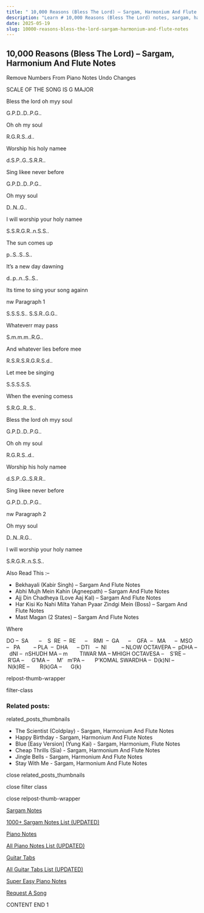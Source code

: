 ```yaml
---
title: " 10,000 Reasons (Bless The Lord) – Sargam, Harmonium And Flute Notes"
description: "Learn # 10,000 Reasons (Bless The Lord) notes, sargam, harmonium notations and flute notes. Easy step-by-step tutorial for beginners."
date: 2025-05-19
slug: 10000-reasons-bless-the-lord-sargam-harmonium-and-flute-notes
---
```


## 10,000 Reasons (Bless The Lord) – Sargam, Harmonium And Flute Notes

Remove Numbers From Piano Notes
Undo Changes

SCALE OF THE SONG IS G MAJOR

Bless the lord oh myy soul

G.P.D..D..P.G..

Oh oh my soul

R.G.R.S..d..

Worship his holy namee

d.S.P..G..S.R.R..

Sing likee never before

G.P.D..D..P.G..

Oh myy soul

D..N..G..

I will worship your holy namee

S.S.R.G.R..n.S.S..

The sun comes up

p..S..S..S..

It’s a new day dawning

d..p..n..S..S..

Its time to sing your song againn

nw Paragraph 1

S.S.S.S.. S.S.R..G.G..

Whateverr may pass

S.m.m.m..R.G..

And whatever lies before mee

R.S.R.S.R.G.R.S.d..

Let mee be singing

S.S.S.S.S.

When the evening comess

S.R.G..R..S..

Bless the lord oh myy soul

G.P.D..D..P.G..

Oh oh my soul

R.G.R.S..d..

Worship his holy namee

d.S.P..G..S.R.R..

Sing likee never before

G.P.D..D..P.G..

nw Paragraph 2

Oh myy soul

D..N..R.G..

I will worship your holy namee

S.R.G.R..n.S.S..

Also Read This :–

- Bekhayali (Kabir Singh) – Sargam And Flute Notes
- Abhi Mujh Mein Kahin (Agneepath) – Sargam And Flute Notes
- Ajj Din Chadheya (Love Aaj Kal) – Sargam And Flute Notes
- Har Kisi Ko Nahi Milta Yahan Pyaar Zindgi Mein (Boss) – Sargam And Flute Notes
- Mast Magan (2 States) – Sargam And Flute Notes

Where

DO –  SA       –    S  RE  –  RE      –    RMI  –  GA      –    GFA  –   MA      –  MSO  –   PA         – PLA  –  DHA      – DTI    –  NI          – NLOW OCTAVEPA –  pDHA –  dNI –  nSHUDH MA – m        TIWAR MA – MHIGH OCTAVESA –    S’RE –     R’GA –     G’MA –     M’   m’PA –       P’KOMAL SWARDHA –  D(k)NI –       N(k)RE –       R(k)GA –      G(k)

relpost-thumb-wrapper

filter-class

### Related posts:

related_posts_thumbnails

- The Scientist (Coldplay) - Sargam, Harmonium And Flute Notes
- Happy Birthday - Sargam, Harmonium And Flute Notes
- Blue [Easy Version] (Yung Kai) - Sargam, Harmonium, Flute Notes
- Cheap Thrills (Sia) - Sargam, Harmonium And Flute Notes
- Jingle Bells - Sargam, Harmonium And Flute Notes
- Stay With Me - Sargam, Harmonium And Flute Notes

close related_posts_thumbnails

close filter class

close relpost-thumb-wrapper

[Sargam Notes](/sargam-notes.html)

[1000+ Sargam Notes List (UPDATED)](/all-songs-list-sargam-notes.html)

[Piano Notes](/piano-notes.html)

[All Piano Notes List (UPDATED)](/all-songs-list-piano-notes.html)

[Guitar Tabs](/guitar-tabs.html)

[All Guitar Tabs List (UPDATED)](/all-songs-list-guitar-tabs.html)

[Super Easy Piano Notes](https://studywall.in/)

[Request A Song](/request-a-song.html)

CONTENT END 1

